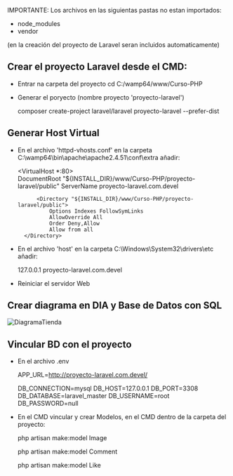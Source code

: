 
IMPORTANTE:
Los archivos en las siguientas pastas no estan importados:
- node_modules
-  vendor

(en la creación del proyecto de Laravel seran incluidos automaticamente)


## Crear el proyecto Laravel desde el CMD:
- Entrar na carpeta del proyecto
	cd C:/wamp64/www/Curso-PHP

- Generar el poryecto (nombre proyecto 'proyecto-laravel')

	composer create-project laravel/laravel proyecto-laravel --prefer-dist
  
## Generar Host Virtual

- En el archivo 'httpd-vhosts.conf' en la carpeta C:\wamp64\bin\apache\apache2.4.51\conf\extra añadir:

	<VirtualHost *:80>   
    		DocumentRoot "${INSTALL_DIR}/www/Curso-PHP/proyecto-laravel/public"
    		ServerName proyecto-laravel.com.devel

    		<Directory "${INSTALL_DIR}/www/Curso-PHP/proyecto-laravel/public">
        		Options Indexes FollowSymLinks     
        		AllowOverride All
        		Order Deny,Allow
        		Allow from all     
   	 	</Directory> 
	</VirtualHost>

- En el archivo 'host' en la carpeta C:\Windows\System32\drivers\etc añadir:

	127.0.0.1 proyecto-laravel.com.devel

- Reiniciar el servidor Web 

## Crear diagrama en DIA y Base de Datos con SQL 
![DiagramaTienda](https://user-images.githubusercontent.com/124586059/234130681-d34846c2-ec64-400c-bd7e-7034d417eef9.jpeg)

## Vincular BD con el proyecto 
- En el archivo .env

	APP_URL=http://proyecto-laravel.com.devel/

	DB_CONNECTION=mysql
	DB_HOST=127.0.0.1
	DB_PORT=3308
	DB_DATABASE=laravel_master
	DB_USERNAME=root
	DB_PASSWORD=null

- En el CMD vincular y crear Modelos, en el CMD dentro de la carpeta del proyecto:

	php artisan make:model Image

	php artisan make:model Comment

	php artisan make:model Like

